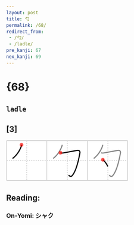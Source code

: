 ```yaml
---
layout: post
title: 勺
permalink: /68/
redirect_from:
 - /勺/
 - /ladle/
pre_kanji: 67
nex_kanji: 69
---
```


# {68}

## `ladle`

## [3]

<div class="stroke"><img src="../images/E58BBA.png" /></div>

## Reading:

### On-Yomi: シャク
